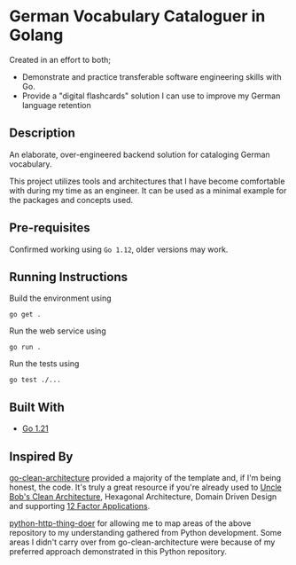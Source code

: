 # German Vocabulary Cataloguer in Golang

Created in an effort to both;
* Demonstrate and practice transferable software engineering skills with Go.
* Provide a "digital flashcards" solution I can use to improve my German language retention

## Description

An elaborate, over-engineered backend solution for cataloging German vocabulary.

This project utilizes tools and architectures that I have become comfortable with during my time as an engineer. It can be used as a minimal example for the packages and concepts used.


## Pre-requisites

Confirmed working using `Go 1.12`, older versions may work.

## Running Instructions

Build the environment using

```go get .```<br />

Run the web service using

```go run .```<br />

Run the tests using

```go test ./...```<br />

## Built With

* [Go 1.21](https://go.dev/)


## Inspired By
[go-clean-architecture](https://github.com/zhashkevych/go-clean-architecture) provided a majority of the template and, if I'm being honest, the code. It's truly a great resource if you're already used to [Uncle Bob's Clean Architecture](https://blog.cleancoder.com/uncle-bob/2012/08/13/the-clean-architecture.html), Hexagonal Architecture, Domain Driven Design and supporting [12 Factor Applications](https://12factor.net/).

[python-http-thing-doer](https://github.com/PhilWhittingham/python-http-thing-doer) for allowing me to map areas of the above repository to my understanding gathered from Python development. Some areas I didn't carry over from go-clean-architecture were because of my preferred approach demonstrated in this Python repository.